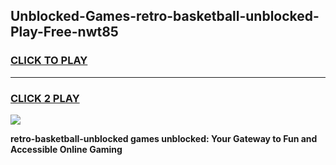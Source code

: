 
## Unblocked-Games-retro-basketball-unblocked-Play-Free-nwt85
<h3>
<a href="https://premium76.site?title=retro-basketball-unblocked&ref=18A1">CLICK TO PLAY</a></h3>
<hr>

<h3>
<a href="https://premium76.site?title=retro-basketball-unblocked&ref=18A1">CLICK 2 PLAY</a>
  
</h3>

<a href="https://premium76.site?title=retro-basketball-unblocked&ref=18A1"><img src="https://clearcache.store/games.png"></a>


**retro-basketball-unblocked games unblocked: Your Gateway to Fun and Accessible Online Gaming**
